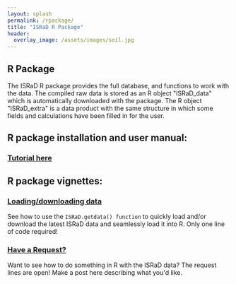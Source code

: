 ```yaml
---
layout: splash
permalink: /rpackage/
title: "ISRaD R Package"
header:
  overlay_image: /assets/images/soil.jpg
---
```


## R Package
The ISRaD R package provides the full database, and functions to work with the data. The compiled raw data is stored as an R object "ISRaD_data" which is automatically downloaded with the package. The R object "ISRaD_extra" is a data product with the same structure in which some fields and calculations have been filled in for the user.

## R package installation and user manual:
### [Tutorial here](/user_manual.html)

## R package vignettes:
### [Loading/downloading data](https://github.com/International-Soil-Radiocarbon-Database/ISRaD/raw/master/vignettes/getdata.pdf)
See how to use the `ISRaD.getdata() function` to quickly load and/or download the latest ISRaD data and seamlessly load it into R. Only one line of code required!

### [Have a Request?](https://github.com/International-Soil-Radiocarbon-Database/ISRaD/issues/170)
Want to see how to do something in R with the ISRaD data? The request lines are open! Make a post here describing what you'd like.





